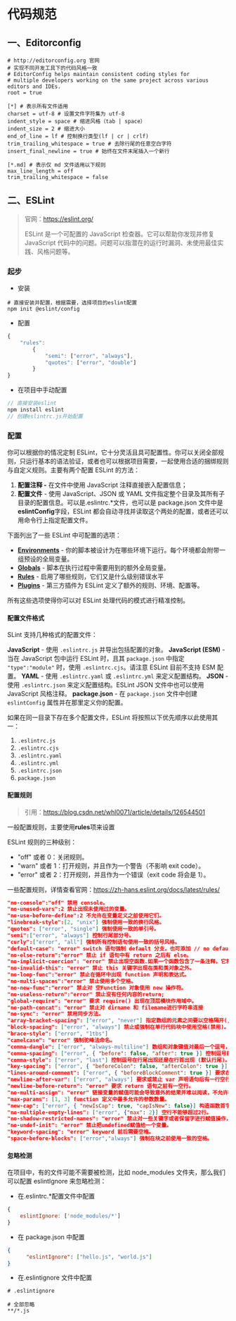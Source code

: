 # 代码规范

## 一、Editorconfig

```Shell
# http://editorconfig.org 官网
# 实现不同开发工具下的代码风格一致
# EditorConfig helps maintain consistent coding styles for
# multiple developers working on the same project across various editors and IDEs.
root = true

[*] # 表示所有文件适用
charset = utf-8 # 设置文件字符集为 utf-8
indent_style = space # 缩进风格（tab | space）
indent_size = 2 # 缩进大小
end_of_line = lf # 控制换行类型(lf | cr | crlf)
trim_trailing_whitespace = true # 去除行尾的任意空白字符
insert_final_newline = true # 始终在文件末尾插入一个新行

[*.md] # 表示仅 md 文件适用以下规则
max_line_length = off
trim_trailing_whitespace = false
```

## 二、ESLint

> 官网：https://eslint.org/
>
> ESLint 是一个可配置的 JavaScript 检查器。它可以帮助你发现并修复 JavaScript 代码中的问题。问题可以指潜在的运行时漏洞、未使用最佳实践、风格问题等。

### 起步

- 安装

```Shell
# 直接安装并配置，根据需要，选择项目的eslint配置
npm init @eslint/config
```

- 配置

```JavaScript
{
    "rules":
        {
            "semi": ["error", "always"],
            "quotes": ["error", "double"]
        }
}
```

- 在项目中手动配置

```JavaScript
// 直接安装eslint
npm install eslint
// 创建eslintrc.js开始配置
```

### 配置

你可以根据你的情况定制 ESLint，它十分灵活且具可配置性。你可以关闭全部规则，只运行基本的语法验证，或者也可以根据项目需要，一起使用合适的捆绑规则与自定义规则。主要有两个配置 ESLint 的方法：

1. **配置注释 -** 在文件中使用 JavaScript 注释直接嵌入配置信息；
2. **配置文件** - 使用 JavaScript、JSON 或 YAML 文件指定整个目录及其所有子目录的配置信息。可以是.eslintrc.\*文件，也可以是 package.json 文件中是**eslintConfig**字段，ESLint 都会自动寻找并读取这个两处的配置，或者还可以用命令行上指定配置文件。

下面列出了一些 ESLint 中可配置的选项：

- **[Environments](https://eslint.org/docs/latest/use/configure/language-options#specifying-environments)** - 你的脚本被设计为在哪些环境下运行。每个环境都会附带一组预设的全局变量。
- **[Globals](https://eslint.org/docs/latest/use/configure/language-options#specifying-globals)** - 脚本在执行过程中需要用到的额外全局变量。
- **[Rules](https://eslint.org/docs/latest/use/configure/rules)** - 启用了哪些规则，它们又是什么级别错误水平
- **[Plugins](https://eslint.org/docs/latest/use/configure/plugins)** - 第三方插件为 ESLint 定义了额外的规则、环境、配置等。

所有这些选项使得你可以对 ESLint 处理代码的模式进行精准控制。

#### 配置文件格式

SLint 支持几种格式的配置文件：

**JavaScript** - 使用 `.eslintrc.js` 并导出包括配置的对象。 **JavaScript (ESM)** - 当在 JavaScript 包中运行 ESLint 时，且其 `package.json` 中指定 `"type":"module"` 时，使用 `.eslintrc.cjs`。请注意 ESLint 目前不支持 ESM 配置。 **YAML** - 使用 `.eslintrc.yaml` 或 `.eslintrc.yml` 来定义配置结构。 **JSON** - 使用 `.eslintrc.json` 来定义配置结构。ESLint JSON 文件中也可以使用 JavaScript 风格注释。 **package.json** - 在 `package.json` 文件中创建 `eslintConfig` 属性并在那里定义你的配置。

如果在同一目录下存在多个配置文件，ESLint 将按照以下优先顺序以此使用其一：

1. `.eslintrc.js`
2. `.eslintrc.cjs`
3. `.eslintrc.yaml`
4. `.eslintrc.yml`
5. `.eslintrc.json`
6. `package.json`

#### 配置规则

> 引用：https://blog.csdn.net/whl0071/article/details/126544501

一般配置规则，主要使用**rules**项来设置

ESLint 规则的三种级别：

- "off" 或者 0：关闭规则。
- "warn" 或者 1：打开规则，并且作为一个警告（不影响 exit code）。
- "error" 或者 2：打开规则，并且作为一个错误（exit code 将会是 1）。

一些配置规则，详情查看官网：https://zh-hans.eslint.org/docs/latest/rules/

```JSON
"no-console":"off" 禁用 console。
"no-unused-vars":2 禁止出现未使用过的变量。
"no-use-before-define":2 不允许在变量定义之前使用它们。
"linebreak-style":[2, "unix"] 强制使用一致的换行风格。
"quotes": ["error", "single"] 强制使用一致的单引号。
"semi":["error", "always"] 控制行尾部分号。
"curly":["error", "all"] 强制所有控制语句使用一致的括号风格。
"default-case": "error" switch 语句强制 default 分支，也可添加 // no default 注释取消此次警告。
"no-else-return":"error" 禁止 if 语句中有 return 之后有 else。
"no-implicit-coercion": "error" 禁止出现空函数.如果一个函数包含了一条注释，它将不会被认为有问题。
"no-invalid-this": "error" 禁止 this 关键字出现在类和类对象之外。
"no-loop-func":"error" 禁止在循环中出现 function 声明和表达式。
"no-multi-spaces":"error" 禁止使用多个空格。
"no-new-func":"error" 禁止对 空Function 对象使用 new 操作符。
"no-useless-return":"error" 禁止没有任何内容的return;
"global-require": "error" 要求 require() 出现在顶层模块作用域中。
"no-path-concat": "error" 禁止对 dirname 和 filename进行字符串连接
"no-sync": "error" 禁用同步方法。
"array-bracket-spacing": ["error", "never"] 指定数组的元素之间要以空格隔开(, 后面)， never参数：[ 之前和 ] 之后不能带空格，always参数：[ 之前和 ] 之后必须带空格。
"block-spacing": ["error", "always"] 禁止或强制在单行代码块中使用空格(禁用)。
"brace-style": ["error", "1tbs"]
"camelcase": "error" 强制驼峰法命名。
"comma-dangle": ["error", "always-multiline"] 数组和对象键值对最后一个逗号， never参数：不能带末尾的逗号, always参数：必须带末尾的逗,always-multiline：多行模式必须带逗号，单行模式不能带逗号号。
"comma-spacing": ["error", { "before": false, "after": true }] 控制逗号前后的空格。
"comma-style": ["error", "last"] 控制逗号在行尾出现还是在行首出现 (默认行尾)。
"key-spacing": ["error", { "beforeColon": false, "afterColon": true }] 该规则规定了在对象字面量语法中，key和value之间的空白，冒号前不要空格，冒号后面需要一个空格。
"lines-around-comment": ["error", { "beforeBlockComment": true }] 要求在注释周围有空行 ( 要求在块级注释之前有一空行)。
"newline-after-var": ["error", "always"] 要求或禁止 var 声明语句后有一行空行。
"newline-before-return": "error" 要求 return 语句之前有一空行。
"no-multi-assign": "error" 链接变量的赋值可能会导致意外的结果并难以阅读，不允许在单个语句中使用多个分配。
"max-params": [1, 3] function 定义中最多允许的参数数量。
"new-cap": ["error", { "newIsCap": true, "capIsNew": false}] 构造函数首字母大写。
"no-multiple-empty-lines": ["error", {"max": 2}] 空行不能够超过2行。
"no-shadow-restricted-names": "error" 禁止对一些关键字或者保留字进行赋值操作，比如NaN、Infinity、undefined、eval、arguments等。
"no-undef-init": "error" 禁止把undefined赋值给一个变量。
"keyword-spacing": "error" keyword 前后需要空格。
"space-before-blocks": ["error","always"] 强制在块之前使用一致的空格。
```

#### 忽略检测

在项目中，有的文件可能不需要被检测，比如 node_modules 文件夹，那么我们可以配置 eslintIgnore 来忽略检测：

- 在.eslintrc.\*配置文件中配置

```JavaScript
{
    eslintIgnore: ['node_modules/*']
}
```

- 在 package.json 中配置

```JSON
{
      "eslintIgnore": ["hello.js", "world.js"]
}
```

- 在.eslintignore 文件中配置

```Shell
# .eslintignore

# 全部忽略
**/*.js
```
